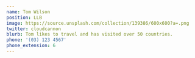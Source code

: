 ```yaml
---
name: Tom Wilson
position: LLB
image: https://source.unsplash.com/collection/139386/600x600?a=.png
twitter: cloudcannon
blurb: Tom likes to travel and has visited over 50 countries.
phone: '(03) 123 4567'
phone_extension: 6
---
```

